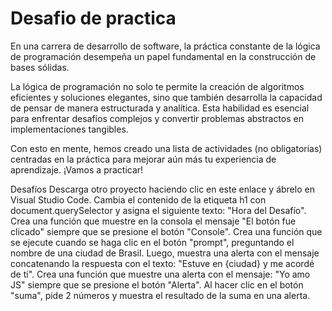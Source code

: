 <h1>Desafio de practica</h1>
En una carrera de desarrollo de software, la práctica constante de la lógica de programación desempeña un papel fundamental en la construcción de bases sólidas.

La lógica de programación no solo te permite la creación de algoritmos eficientes y soluciones elegantes, sino que también desarrolla la capacidad de pensar de manera estructurada y analítica. Esta habilidad es esencial para enfrentar desafíos complejos y convertir problemas abstractos en implementaciones tangibles.

Con esto en mente, hemos creado una lista de actividades (no obligatorias) centradas en la práctica para mejorar aún más tu experiencia de aprendizaje. ¡Vamos a practicar!

Desafíos
Descarga otro proyecto haciendo clic en este enlace y ábrelo en Visual Studio Code.
Cambia el contenido de la etiqueta h1 con document.querySelector y asigna el siguiente texto: "Hora del Desafío".
Crea una función que muestre en la consola el mensaje "El botón fue clicado" siempre que se presione el botón "Console".
Crea una función que se ejecute cuando se haga clic en el botón "prompt", preguntando el nombre de una ciudad de Brasil. Luego, muestra una alerta con el mensaje concatenando la respuesta con el texto: "Estuve en {ciudad} y me acordé de ti".
Crea una función que muestre una alerta con el mensaje: "Yo amo JS" siempre que se presione el botón "Alerta".
Al hacer clic en el botón "suma", pide 2 números y muestra el resultado de la suma en una alerta.